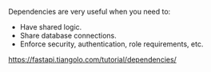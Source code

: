 Dependencies are very useful when you need to:

- Have shared logic.
- Share database connections.
- Enforce security, authentication, role requirements, etc.

https://fastapi.tiangolo.com/tutorial/dependencies/
